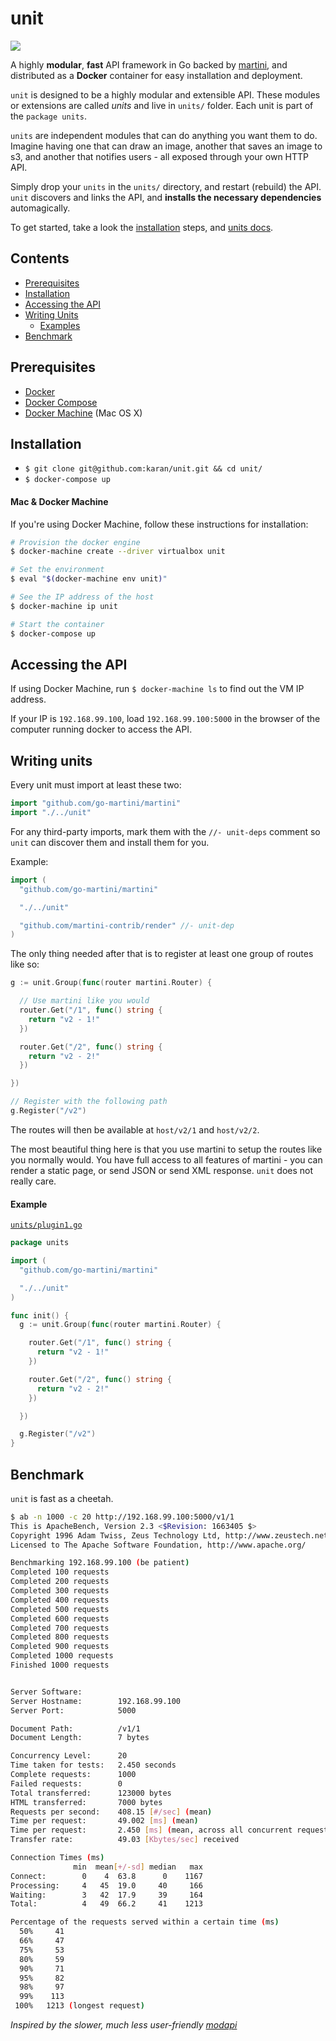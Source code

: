 # unit

![](https://raw.githubusercontent.com/karan/unit/master/_dna.jpg?token=ADHGIXpzysS9hkZ0sEW0XDuvDLHM8Tk3ks5WT3XPwA%3D%3D)

A highly **modular**, **fast** API framework in Go backed by [martini](https://github.com/go-martini/martini), and distributed as a **Docker** container for easy installation and deployment.

`unit` is designed to be a highly modular and extensible API. These modules or extensions are called *units* and live in `units/` folder. Each unit is part of the `package units`.

`units` are independent modules that can do anything you want them to do. Imagine having one that can draw an image, another that saves an image to s3, and another that notifies users - all exposed through your own HTTP API.

Simply drop your `units` in the `units/` directory, and restart (rebuild) the API. `unit` discovers and links the API, and **installs the necessary dependencies** automagically.

To get started, take a look the [installation](#installation) steps, and [units docs](#writing-units).

## Contents

- [Prerequisites](#prerequisites)
- [Installation](#installation)
- [Accessing the API](#accessing-the-api)
- [Writing Units](#writing-units)
  - [Examples](#examples)
- [Benchmark](#benchmark)

## Prerequisites

- [Docker](https://docs.docker.com/installation/)
- [Docker Compose](https://docs.docker.com/compose/install/)
- [Docker Machine](https://docs.docker.com/machine/install-machine/) (Mac OS X)

## Installation

- `$ git clone git@github.com:karan/unit.git && cd unit/`
- `$ docker-compose up`

#### Mac & Docker Machine

If you're using Docker Machine, follow these instructions for installation:

```bash
# Provision the docker engine
$ docker-machine create --driver virtualbox unit

# Set the environment
$ eval "$(docker-machine env unit)"

# See the IP address of the host
$ docker-machine ip unit

# Start the container
$ docker-compose up
```

## Accessing the API

If using Docker Machine, run `$ docker-machine ls` to find out the VM IP address.

If your IP is `192.168.99.100`, load `192.168.99.100:5000` in the browser of the computer running docker to access the API.

## Writing units

Every unit must import at least these two:

```go
import "github.com/go-martini/martini"
import "./../unit"
```

For any third-party imports, mark them with the `//- unit-deps` comment so `unit` can discover them and install them for you.

Example:

```go
import (
  "github.com/go-martini/martini"

  "./../unit"

  "github.com/martini-contrib/render" //- unit-dep
)
```

The only thing needed after that is to register at least one group of routes like so:

```go
g := unit.Group(func(router martini.Router) {

  // Use martini like you would
  router.Get("/1", func() string {
    return "v2 - 1!"
  })

  router.Get("/2", func() string {
    return "v2 - 2!"
  })

})

// Register with the following path
g.Register("/v2")
```

The routes will then be available at `host/v2/1` and `host/v2/2`.

The most beautiful thing here is that you use martini to setup the routes like you normally would. You have full access to all features of martini - you can render a static page, or send JSON or send XML response. `unit` does not really care.

#### Example

[`units/plugin1.go`](https://github.com/karan/unit/blob/master/units/plugin1.go)
```go
package units

import (
  "github.com/go-martini/martini"

  "./../unit"
)

func init() {
  g := unit.Group(func(router martini.Router) {

    router.Get("/1", func() string {
      return "v2 - 1!"
    })

    router.Get("/2", func() string {
      return "v2 - 2!"
    })

  })

  g.Register("/v2")
}

```

## Benchmark

`unit` is fast as a cheetah.

```bash
$ ab -n 1000 -c 20 http://192.168.99.100:5000/v1/1
This is ApacheBench, Version 2.3 <$Revision: 1663405 $>
Copyright 1996 Adam Twiss, Zeus Technology Ltd, http://www.zeustech.net/
Licensed to The Apache Software Foundation, http://www.apache.org/

Benchmarking 192.168.99.100 (be patient)
Completed 100 requests
Completed 200 requests
Completed 300 requests
Completed 400 requests
Completed 500 requests
Completed 600 requests
Completed 700 requests
Completed 800 requests
Completed 900 requests
Completed 1000 requests
Finished 1000 requests


Server Software:
Server Hostname:        192.168.99.100
Server Port:            5000

Document Path:          /v1/1
Document Length:        7 bytes

Concurrency Level:      20
Time taken for tests:   2.450 seconds
Complete requests:      1000
Failed requests:        0
Total transferred:      123000 bytes
HTML transferred:       7000 bytes
Requests per second:    408.15 [#/sec] (mean)
Time per request:       49.002 [ms] (mean)
Time per request:       2.450 [ms] (mean, across all concurrent requests)
Transfer rate:          49.03 [Kbytes/sec] received

Connection Times (ms)
              min  mean[+/-sd] median   max
Connect:        0    4  63.8      0    1167
Processing:     4   45  19.0     40     166
Waiting:        3   42  17.9     39     164
Total:          4   49  66.2     41    1213

Percentage of the requests served within a certain time (ms)
  50%     41
  66%     47
  75%     53
  80%     59
  90%     71
  95%     82
  98%     97
  99%    113
 100%   1213 (longest request)
```

*Inspired by the slower, much less user-friendly [modapi](https://github.com/csu/modapi)*

